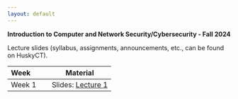 ```yaml
---
layout: default
---
```


**Introduction to Computer and Network Security/Cybersecurity - Fall 2024**

Lecture slides (syllabus, assignments, announcements, etc., can be found on HuskyCT).

| Week&emsp;&emsp;| Material           |
|----------|--------------------|
| Week 1 | Slides: [Lecture 1](./lecture1.pdf)|